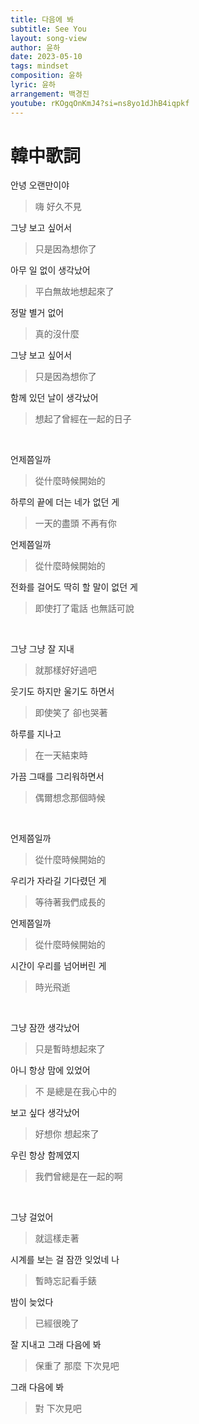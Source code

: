 ```yaml
---
title: 다음에 봐
subtitle: See You
layout: song-view
author: 윤하
date: 2023-05-10
tags: mindset
composition: 윤하
lyric: 윤하
arrangement: 백경진
youtube: rKOgqOnKmJ4?si=ns8yo1dJhB4iqpkf
---
```


# 韓中歌詞

안녕 오랜만이야

> 嗨 好久不見

그냥 보고 싶어서

> 只是因為想你了

아무 일 없이 생각났어

> 平白無故地想起來了

정말 별거 없어

> 真的沒什麼

그냥 보고 싶어서

> 只是因為想你了

함께 있던 날이 생각났어

> 想起了曾經在一起的日子

<br>

언제쯤일까

> 從什麼時候開始的

하루의 끝에 더는 네가 없던 게

> 一天的盡頭 不再有你

언제쯤일까

> 從什麼時候開始的

전화를 걸어도 딱히 할 말이 없던 게

> 即使打了電話 也無話可說

<br>

그냥 그냥 잘 지내

> 就那樣好好過吧

웃기도 하지만 울기도 하면서

> 即使笑了 卻也哭著

하루를 지나고

> 在一天結束時

가끔 그때를 그리워하면서

> 偶爾想念那個時候

<br>

언제쯤일까

> 從什麼時候開始的

우리가 자라길 기다렸던 게

> 等待著我們成長的

언제쯤일까

> 從什麼時候開始的

시간이 우리를 넘어버린 게

> 時光飛逝

<br>

그냥 잠깐 생각났어

> 只是暫時想起來了

아니 항상 맘에 있었어

> 不 是總是在我心中的

보고 싶다 생각났어

> 好想你 想起來了

우린 항상 함께였지

> 我們曾總是在一起的啊

<br>

그냥 걸었어

> 就這樣走著

시계를 보는 걸 잠깐 잊었네 나

> 暫時忘記看手錶

밤이 늦었다

> 已經很晚了

잘 지내고 그래 다음에 봐

> 保重了 那麼 下次見吧

그래 다음에 봐

> 對 下次見吧

